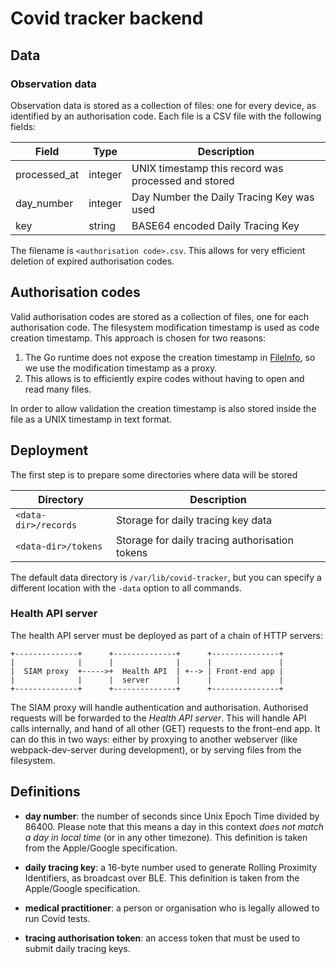 # Covid tracker backend

## Data

### Observation data

Observation data is stored as a collection of files: one for every device, as identified
by an authorisation code. Each file is a CSV file with the following fields:

| Field | Type | Description |
| -- | -- | -- |
| processed_at | integer | UNIX timestamp this record was processed and stored |
| day_number | integer | Day Number the Daily Tracing Key was used |
| key | string | BASE64 encoded Daily Tracing Key |

The filename is `<authorisation code>.csv`. This allows for very efficient deletion of
expired authorisation codes.

## Authorisation codes

Valid authorisation codes are stored as a collection of files, one for each authorisation
code. The filesystem modification timestamp is used as code creation timestamp. This
approach is chosen for two reasons:

1. The Go runtime does not expose the creation timestamp in
   [FileInfo](https://golang.org/pkg/os/#FileInfo), so we use the modification timestamp
   as a proxy.
2. This allows is to efficiently expire codes without having to open and read many files.

In order to allow validation the creation timestamp is also stored inside the file as a
UNIX timestamp in text format.

## Deployment

The first step is to prepare some directories where data will be stored

| Directory | Description |
| -- | -- |
| `<data-dir>/records` | Storage for daily tracing key data |
| `<data-dir>/tokens` | Storage for daily tracing authorisation tokens |

The default data directory is `/var/lib/covid-tracker`, but you can specify a different
location with the `-data` option to all commands.

### Health API server

The health API server must be deployed as part of a chain of HTTP servers:

```plain
+--------------+      +--------------+      +---------------+
|              |      |              |      |               |
|  SIAM proxy  +----->+  Health API  | +--> | Front-end app |
|              |      |  server      |      |               |
+--------------+      +--------------+      +---------------+
```

The SIAM proxy will handle authentication and authorisation. Authorised requests
will be forwarded to the *Health API server*. This will handle API calls internally,
and hand of all other (GET) requests to the front-end app. It can do this in two ways:
either by proxying to another webserver (like webpack-dev-server during development),
or by serving files from the filesystem.

## Definitions

- **day number**: the number of seconds since Unix Epoch Time divided by 86400.
  Please note that this means a day in this context *does not match a day in local time* (or in
  any other timezone). This definition is taken from the Apple/Google specification.

- **daily tracing key**: a 16-byte number used to generate Rolling Proximity Identifiers,
  as broadcast over BLE. This definition is taken from the Apple/Google specification.

- **medical practitioner**: a person or organisation who is legally allowed to run Covid tests.

- **tracing authorisation token**: an access token that must be used to submit daily tracing keys.